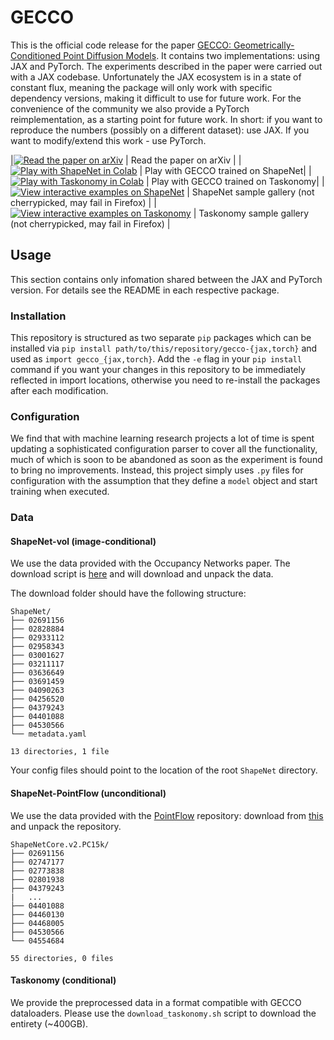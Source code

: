 # GECCO

This is the official code release for the paper [GECCO: Geometrically-Conditioned Point Diffusion Models](https://arxiv.org/abs/2303.05916). It contains two implementations: using JAX and PyTorch. The experiments described in the paper were carried out with a JAX codebase. Unfortunately the JAX ecosystem is in a state of constant flux, meaning the package will only work with specific dependency versions, making it difficult to use for future work. For the convenience of the community we also provide a PyTorch reimplementation, as a starting point for future work. In short: if you want to reproduce the numbers (possibly on a different dataset): use JAX. If you want to modify/extend this work - use PyTorch.

|[![Read the paper on arXiv](https://img.shields.io/badge/arXiv-2303.05916-f9f107.svg)](https://arxiv.org/abs/2303.05916) | Read the paper on arXiv |
|[![Play with ShapeNet in Colab](https://colab.research.google.com/assets/colab-badge.svg)](https://colab.research.google.com/drive/1oOhKIElzU5Db5-JwJoXVI3WblHmAKdE8?usp=sharing)  | Play with GECCO trained on ShapeNet|
|[![Play with Taskonomy in Colab](https://colab.research.google.com/assets/colab-badge.svg)](https://colab.research.google.com/drive/12D_-OIzsthRMlil63JI_LXTyvdEN4OoJ?usp=sharing) | Play with GECCO trained on Taskonomy|
|[![View interactive examples on ShapeNet](https://img.shields.io/badge/interactive-gallery-blue)](../assets/gecco-demo/shapenet-vol.html) | ShapeNet sample gallery (not cherrypicked, may fail in Firefox) |
|[![View interactive examples on Taskonomy](https://img.shields.io/badge/interactive-gallery-blue)](../assets/gecco-demo/taskonomy.html) | Taskonomy sample gallery (not cherrypicked, may fail in Firefox) |


## Usage
This section contains only infomation shared between the JAX and PyTorch version. For details see the README in each respective package.

### Installation
This repository is structured as two separate `pip` packages which can be installed via `pip install path/to/this/repository/gecco-{jax,torch}` and used as `import gecco_{jax,torch}`. Add the `-e` flag in your `pip install` command if you want your changes in this repository to be immediately reflected in import locations, otherwise you need to re-install the packages after each modification.

### Configuration
We find that with machine learning research projects a lot of time is spent updating a sophisticated configuration parser to cover all the functionality, much of which is soon to be abandoned as soon as the experiment is found to bring no improvements. Instead, this project simply uses `.py` files for configuration with the assumption that they define a `model` object and start training when executed.

### Data
#### ShapeNet-vol (image-conditional)
We use the data provided with the Occupancy Networks paper. The download script is [here](https://github.com/autonomousvision/occupancy_networks/blob/406f79468fb8b57b3e76816aaa73b1915c53ad22/scripts/download_data.sh) and will download and unpack the data.

The download folder should have the following structure:
```
ShapeNet/
├── 02691156
├── 02828884
├── 02933112
├── 02958343
├── 03001627
├── 03211117
├── 03636649
├── 03691459
├── 04090263
├── 04256520
├── 04379243
├── 04401088
├── 04530566
└── metadata.yaml

13 directories, 1 file
```
Your config files should point to the location of the root `ShapeNet` directory.

#### ShapeNet-PointFlow (unconditional)
We use the data provided with the [PointFlow](https://github.com/stevenygd/PointFlow#dataset) repository: download from [this](https://drive.google.com/drive/folders/1G0rf-6HSHoTll6aH7voh-dXj6hCRhSAQ?usp=sharing) and unpack the repository.

```
ShapeNetCore.v2.PC15k/
├── 02691156
├── 02747177
├── 02773838
├── 02801938
├── 04379243
|   ...
├── 04401088
├── 04460130
├── 04468005
├── 04530566
└── 04554684

55 directories, 0 files
```

#### Taskonomy (conditional)
We provide the preprocessed data in a format compatible with GECCO dataloaders. Please use the `download_taskonomy.sh` script to download the entirety (~400GB).